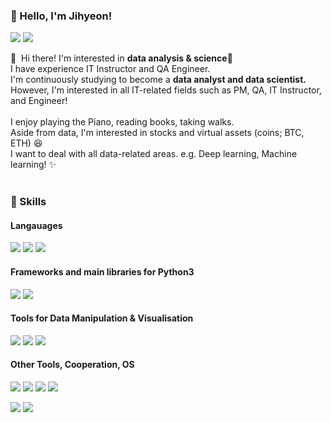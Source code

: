 ### 🤞 Hello, I'm Jihyeon!
<p>
  <a href="https://velog.io/@gulbi/posts" target="_blank"><img src="https://img.shields.io/badge/Tech_Blog-DD0B78?style=flat-square&logo=GitHub%20Sponsors&logoColor=white"/></a>
  <a href="gulbiarchive@gmail.com" target="_blank"><img src="https://img.shields.io/badge/gulbiarchive@gmail.com-EA4335?style=flat-square&logo=Gmail&logoColor=white"/></a>
</p>

<p>
  👋&nbsp; Hi there! I'm interested in <b>data analysis & science</b>🚀<br/>
  I have experience IT Instructor and QA Engineer.<br/>
  I'm continuously studying to become a <b>data analyst and data scientist.</b><br/>
  However, I'm interested in all IT-related fields such as PM, QA, IT Instructor, and Engineer!<br/><br/>
  I enjoy playing the Piano, reading books, taking walks.<br/>
  Aside from data, I'm interested in stocks and virtual assets (coins; BTC, ETH) 😆<br/>
  I want to deal with all data-related areas. e.g. Deep learning, Machine learning! ✨ <br/><br/>
</p>


### 💪 Skills
#### Langauages
<p>
  <img src="https://img.shields.io/badge/Python-3766AB?style=flat-square&logo=Python&logoColor=white"/>
  <img src="https://img.shields.io/badge/Java-007396.svg?style=flat-square&logo=java&logoColor=white"/>
  <img src="https://img.shields.io/badge/C-A8B9CC?style=flat-square&logo=C&logoColor=white"/>
</p>

#### Frameworks and main libraries for Python3
<p>
  <img src="https://img.shields.io/badge/Numpy-013243?style=flat-square&logo=Numpy&logoColor=white"/>
  <img src="https://img.shields.io/badge/Pandas-150458.svg?style=flat-square&logo=Pandas&logoColor=white"/>
</p>

#### Tools for Data Manipulation & Visualisation 
<p>
  <img src="https://img.shields.io/badge/Anaconda-44A833?style=flat-square&logo=Anaconda&logoColor=white"/>
  <img src="https://img.shields.io/badge/Jupter-F37626.svg?style=flat-square&logo=Jupyter&logoColor=white"/>
  <img src="https://img.shields.io/badge/MySQL-4479A1.svg?style=flat-square&logo=MySQL&logoColor=white"/>
</p>

#### Other Tools, Cooperation, OS
<p>
  <img src="https://img.shields.io/badge/Jira-0052CC.svg?style=flat-square&logo=Jira&logoColor=white"/>
  <img src="https://img.shields.io/badge/Confluence-172B4D.svg?style=flat-square&logo=Confluence&logoColor=white"/>
  <img src="https://img.shields.io/badge/Notion-000000?style=flat-square&logo=Notion&logoColor=white"/>
  <img src="https://img.shields.io/badge/Slack-4A154B.svg?style=flat-square&logo=Slack&logoColor=white"/>
</p>
<p>
  <img src="https://img.shields.io/badge/Git-F05032.svg?style=flat-square&logo=Git&logoColor=white"/>
  <img src="https://img.shields.io/badge/GitHub-181717.svg?style=flat-square&logo=GitHub&logoColor=white"/>
</p>

